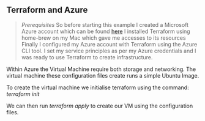 ## Terraform and Azure

> *Prerequisites*
> So before starting this example I created a Microsoft Azure account which can be found [here](https://portal.azure.com/#home) 
>I installed Terraform using home-brew on my Mac which gave me accesses to its resources
>Finally I configured my Azure account with Terraform using the Azure CLI tool. I set my service principles as per my Azure credentials and I was ready to use Terraform to create infrastructure.

Within Azure the Virtual Machine require both storage and networking. The virtual machine these configuration files create runs a simple Ubuntu Image. 

To create the virtual machine we initialise terraform using the command: *terraform init*

We can then run *terraform apply* to create our VM using the configuration files.
